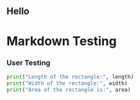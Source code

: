 ## Hello
# Markdown Testing
### User Testing

```python
print("Length of the rectangle:", length)
print("Width of the rectangle:", width)
print("Area of the rectangle is:", area)